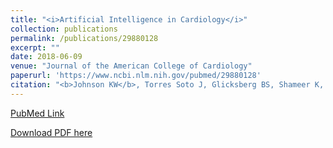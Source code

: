 ```yaml
---
title: "<i>Artificial Intelligence in Cardiology</i>"
collection: publications
permalink: /publications/29880128
excerpt: "" 
date: 2018-06-09
venue: "Journal of the American College of Cardiology"
paperurl: 'https://www.ncbi.nlm.nih.gov/pubmed/29880128'
citation: "<b>Johnson KW</b>, Torres Soto J, Glicksberg BS, Shameer K, Miotto R, Ali M, Ashley E, Dudley JT. J Am Coll Cardiol. 2018 Jun 12;71(23):2668-2679. doi: 10.1016/j.jacc.2018.03.521. Review. PubMed ID: 29880128"
---
```


[PubMed Link](https://www.ncbi.nlm.nih.gov/pubmed/29880128)

[Download PDF here](https://kippjohnson.com/files/29880128.pdf)

